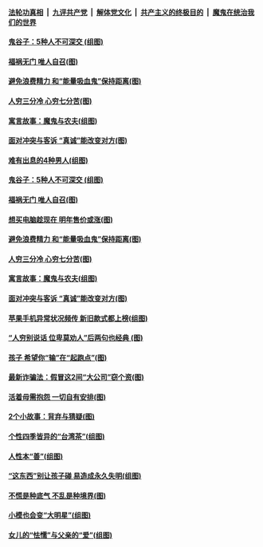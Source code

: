

####  [法轮功真相](../../../../basic/blob/master/README.md?t=12101902) &nbsp;|&nbsp; [九评共产党](../../../../9ping.md/blob/master/README.md?t=12101902) &nbsp;|&nbsp; [解体党文化](../../../../jtdwh.md/blob/master/README.md?t=12101902)  &nbsp;|&nbsp; [共产主义的终极目的](../../../../gczydzjmd.md/blob/master/README.md?t=12101902) &nbsp;|&nbsp; [魔鬼在统治我们的世界](../../../../mgztzwmdsj.md/blob/master/README.md?t=12101902) 

#### [鬼谷子：5种人不可深交&nbsp;(组图)](../pages/p8/954880.md?t=12101902) 

#### [福祸无门 唯人自召(图)](../pages/p8/955145.md?t=12101902) 

#### [避免浪费精力 和“能量吸血鬼”保持距离(图)](../pages/p8/955229.md?t=12101902) 

#### [人穷三分冷 心穷七分苦(图)](../pages/p8/954881.md?t=12101902) 

#### [寓言故事：魔鬼与农夫(组图)](../pages/p8/955144.md?t=12101902) 

#### [面对冲突与客诉 “真诚”能改变对方(图)](../pages/p8/955107.md?t=12101902) 

#### [难有出息的4种男人(组图)](../pages/p8/955240.md?t=12101902) 

#### [鬼谷子：5种人不可深交&nbsp;(组图)](../pages/p8/954880.md?t=12101902) 

#### [福祸无门 唯人自召(图)](../pages/p8/955145.md?t=12101902) 

#### [想买电脑趁现在 明年售价或涨(图)](../pages/p8/955245.md?t=12101902) 

#### [避免浪费精力 和“能量吸血鬼”保持距离(图)](../pages/p8/955229.md?t=12101902) 

#### [人穷三分冷 心穷七分苦(图)](../pages/p8/954881.md?t=12101902) 

#### [寓言故事：魔鬼与农夫(组图)](../pages/p8/955144.md?t=12101902) 

#### [面对冲突与客诉 “真诚”能改变对方(图)](../pages/p8/955107.md?t=12101902) 

#### [苹果手机异常状况频传 新旧款式都上榜(组图)](../pages/p8/955068.md?t=12101902) 

#### [“人穷别说话 位卑莫劝人”后两句也经典&nbsp;(图)](../pages/p8/954885.md?t=12101902) 

#### [孩子 希望你“输”在“起跑点”(图)](../pages/p8/954903.md?t=12101902) 

#### [最新诈骗法：假冒这2间“大公司”窃个资(图)](../pages/p8/954996.md?t=12101902) 

#### [活着毋需抱怨 一切自有安排(图)](../pages/p8/954634.md?t=12101902) 

#### [2个小故事：背弃与猜疑(图)](../pages/p8/954887.md?t=12101902) 

#### [个性四季皆异的“台湾茶”(组图)](../pages/p8/954748.md?t=12101902) 

#### [人性本“善”(组图)](../pages/p8/954392.md?t=12101902) 

#### [“这东西”别让孩子碰 易造成永久失明(组图)](../pages/p8/954740.md?t=12101902) 

#### [不慌是种底气 不乱是种境界(图)](../pages/p8/954651.md?t=12101902) 

#### [小模也会变“大明星”(组图)](../pages/p8/954622.md?t=12101902) 

#### [女儿的“怯懦”与父亲的“爱”(组图)](../pages/p8/954388.md?t=12101902) 

